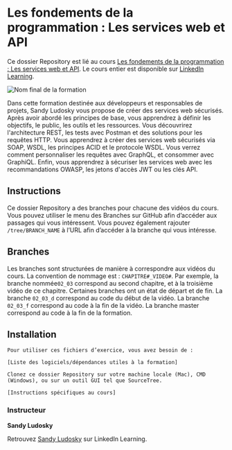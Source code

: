 # Les fondements de la programmation : Les services web et API
Ce dossier Repository est lié au cours [Les fondements de la programmation : Les services web et API][lil-course-url]. Le cours entier est disponible sur [LinkedIn Learning](www.linkedin.com/learning).

![Nom final de la formation][lil-thumbnail-url]

Dans cette formation destinée aux développeurs et responsables de projets, Sandy Ludosky vous propose de créer des services web sécurisés. Après avoir abordé les principes de base, vous apprendrez à définir les objectifs, le public, les outils et les ressources. Vous découvrirez l'architecture REST, les tests avec Postman et des solutions pour les requêtes HTTP. Vous apprendrez à créer des services web sécurisés via SOAP, WSDL, les principes ACID et le protocole WSDL. Vous verrez comment personnaliser les requêtes avec GraphQL, et consommer avec GraphiQL. Enfin, vous apprendrez à sécuriser les services web avec les recommandations OWASP, les jetons d'accès JWT ou les clés API.

## Instructions
Ce dossier Repository a des branches pour chacune des vidéos du cours. Vous pouvez utiliser le menu des Branches sur GitHub afin d’accéder aux passages qui vous intéressent. Vous pouvez également rajouter `/tree/BRANCH_NAME` à l’URL afin d’accéder à la branche qui vous intéresse.

## Branches
Les branches sont structurées de manière à correspondre aux vidéos du cours. La convention de nommage est : `CHAPITRE#_VIDEO#`. Par exemple, la branche nommée`02_03` correspond au second chapitre, et à la troisième vidéo de ce chapitre. Certaines branches ont un état de départ et de fin.
La branche `02_03_d` correspond au code du début de la vidéo.
La branche `02_03_f` correspond au code à la fin de la vidéo.
La branche master correspond au code à la fin de la formation.

## Installation
    Pour utiliser ces fichiers d’exercice, vous avez besoin de :

    [Liste des logiciels/dépendances utiles à la formation]

    Clonez ce dossier Repository sur votre machine locale (Mac), CMD (Windows), ou sur un outil GUI tel que SourceTree.

    [Instructions spécifiques au cours]

### Instructeur

**Sandy Ludosky**

 Retrouvez [Sandy Ludosky](https://www.linkedin.com/learning/instructors/sandy-ludosky) sur LinkedIn Learning.

[lil-course-url]: https://www.linkedin.com/learning/les-fondements-de-la-programmation-les-services-web-et-api
[lil-thumbnail-url]: https://media.licdn.com/dms/image/D560DAQGmgRCUWBNpUw/learning-public-crop_675_1200/0/1708589078403?e=2147483647&v=beta&t=f5fwTdC0ndLG8SgGRd-0xwhwHbh_G0rhrpmbpwpeVeU

